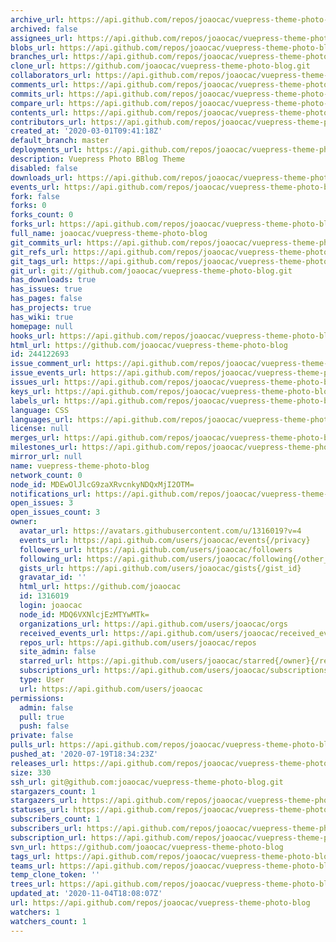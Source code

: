```yaml
---
archive_url: https://api.github.com/repos/joaocac/vuepress-theme-photo-blog/{archive_format}{/ref}
archived: false
assignees_url: https://api.github.com/repos/joaocac/vuepress-theme-photo-blog/assignees{/user}
blobs_url: https://api.github.com/repos/joaocac/vuepress-theme-photo-blog/git/blobs{/sha}
branches_url: https://api.github.com/repos/joaocac/vuepress-theme-photo-blog/branches{/branch}
clone_url: https://github.com/joaocac/vuepress-theme-photo-blog.git
collaborators_url: https://api.github.com/repos/joaocac/vuepress-theme-photo-blog/collaborators{/collaborator}
comments_url: https://api.github.com/repos/joaocac/vuepress-theme-photo-blog/comments{/number}
commits_url: https://api.github.com/repos/joaocac/vuepress-theme-photo-blog/commits{/sha}
compare_url: https://api.github.com/repos/joaocac/vuepress-theme-photo-blog/compare/{base}...{head}
contents_url: https://api.github.com/repos/joaocac/vuepress-theme-photo-blog/contents/{+path}
contributors_url: https://api.github.com/repos/joaocac/vuepress-theme-photo-blog/contributors
created_at: '2020-03-01T09:41:18Z'
default_branch: master
deployments_url: https://api.github.com/repos/joaocac/vuepress-theme-photo-blog/deployments
description: Vuepress Photo BBlog Theme
disabled: false
downloads_url: https://api.github.com/repos/joaocac/vuepress-theme-photo-blog/downloads
events_url: https://api.github.com/repos/joaocac/vuepress-theme-photo-blog/events
fork: false
forks: 0
forks_count: 0
forks_url: https://api.github.com/repos/joaocac/vuepress-theme-photo-blog/forks
full_name: joaocac/vuepress-theme-photo-blog
git_commits_url: https://api.github.com/repos/joaocac/vuepress-theme-photo-blog/git/commits{/sha}
git_refs_url: https://api.github.com/repos/joaocac/vuepress-theme-photo-blog/git/refs{/sha}
git_tags_url: https://api.github.com/repos/joaocac/vuepress-theme-photo-blog/git/tags{/sha}
git_url: git://github.com/joaocac/vuepress-theme-photo-blog.git
has_downloads: true
has_issues: true
has_pages: false
has_projects: true
has_wiki: true
homepage: null
hooks_url: https://api.github.com/repos/joaocac/vuepress-theme-photo-blog/hooks
html_url: https://github.com/joaocac/vuepress-theme-photo-blog
id: 244122693
issue_comment_url: https://api.github.com/repos/joaocac/vuepress-theme-photo-blog/issues/comments{/number}
issue_events_url: https://api.github.com/repos/joaocac/vuepress-theme-photo-blog/issues/events{/number}
issues_url: https://api.github.com/repos/joaocac/vuepress-theme-photo-blog/issues{/number}
keys_url: https://api.github.com/repos/joaocac/vuepress-theme-photo-blog/keys{/key_id}
labels_url: https://api.github.com/repos/joaocac/vuepress-theme-photo-blog/labels{/name}
language: CSS
languages_url: https://api.github.com/repos/joaocac/vuepress-theme-photo-blog/languages
license: null
merges_url: https://api.github.com/repos/joaocac/vuepress-theme-photo-blog/merges
milestones_url: https://api.github.com/repos/joaocac/vuepress-theme-photo-blog/milestones{/number}
mirror_url: null
name: vuepress-theme-photo-blog
network_count: 0
node_id: MDEwOlJlcG9zaXRvcnkyNDQxMjI2OTM=
notifications_url: https://api.github.com/repos/joaocac/vuepress-theme-photo-blog/notifications{?since,all,participating}
open_issues: 3
open_issues_count: 3
owner:
  avatar_url: https://avatars.githubusercontent.com/u/1316019?v=4
  events_url: https://api.github.com/users/joaocac/events{/privacy}
  followers_url: https://api.github.com/users/joaocac/followers
  following_url: https://api.github.com/users/joaocac/following{/other_user}
  gists_url: https://api.github.com/users/joaocac/gists{/gist_id}
  gravatar_id: ''
  html_url: https://github.com/joaocac
  id: 1316019
  login: joaocac
  node_id: MDQ6VXNlcjEzMTYwMTk=
  organizations_url: https://api.github.com/users/joaocac/orgs
  received_events_url: https://api.github.com/users/joaocac/received_events
  repos_url: https://api.github.com/users/joaocac/repos
  site_admin: false
  starred_url: https://api.github.com/users/joaocac/starred{/owner}{/repo}
  subscriptions_url: https://api.github.com/users/joaocac/subscriptions
  type: User
  url: https://api.github.com/users/joaocac
permissions:
  admin: false
  pull: true
  push: false
private: false
pulls_url: https://api.github.com/repos/joaocac/vuepress-theme-photo-blog/pulls{/number}
pushed_at: '2020-07-19T18:34:23Z'
releases_url: https://api.github.com/repos/joaocac/vuepress-theme-photo-blog/releases{/id}
size: 330
ssh_url: git@github.com:joaocac/vuepress-theme-photo-blog.git
stargazers_count: 1
stargazers_url: https://api.github.com/repos/joaocac/vuepress-theme-photo-blog/stargazers
statuses_url: https://api.github.com/repos/joaocac/vuepress-theme-photo-blog/statuses/{sha}
subscribers_count: 1
subscribers_url: https://api.github.com/repos/joaocac/vuepress-theme-photo-blog/subscribers
subscription_url: https://api.github.com/repos/joaocac/vuepress-theme-photo-blog/subscription
svn_url: https://github.com/joaocac/vuepress-theme-photo-blog
tags_url: https://api.github.com/repos/joaocac/vuepress-theme-photo-blog/tags
teams_url: https://api.github.com/repos/joaocac/vuepress-theme-photo-blog/teams
temp_clone_token: ''
trees_url: https://api.github.com/repos/joaocac/vuepress-theme-photo-blog/git/trees{/sha}
updated_at: '2020-11-04T18:08:07Z'
url: https://api.github.com/repos/joaocac/vuepress-theme-photo-blog
watchers: 1
watchers_count: 1
---
```


